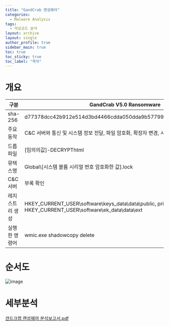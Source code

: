 ```yaml
---
title: "GandCrab 랜섬웨어"
categories:
  - Malware Analysis
tags:
  - 악성코드 분석
layout: archive
layout: single
author_profile: true
sidebar_main: true
toc: true
toc_sticky: true
toc_label: "목차"
---
```


# 개요
|구분|GandCrab V5.0 Ransomware|
|------|-----------------------|
|sha-256|d77378dcc42b912e514d3bd4466cdda050dda9b57799a6c97f70e8489dd8c8d0|
|주요 동작|C&C 서버와 통신 및 시스템 정보 전달, 파일 암호화, 확장자 변경, 시스템 복사본 파일 제거|
|드롭 파일|[임의의값]-DECRYPThtml|
|뮤텍스명|Global\\[시스템 볼륨 시리얼 번호 암호화한 값].lock|
|C&C 서버|부록 확인|
|레지스트리 생성|HKEY_CURRENT_USER\\software\\keys_data\\data\\public, private HKEY_CURRENT_USER\\software\\ek_data\\data\\ext|
|실행한 명령어|wmic.exe shadowcopy delete|

# 순서도
![image](https://github.com/user-attachments/assets/d3212a4f-d98b-4a0b-941d-7154dd578d83)

# 세부분석
[갠드크랩 랜섬웨어 분석보고서.pdf](https://github.com/user-attachments/files/19460464/default.pdf)
